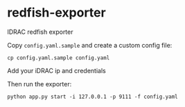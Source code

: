 # redfish-exporter
IDRAC redfish exporter

Copy `config.yaml.sample` and create a custom config file:
```
cp config.yaml.sample config.yaml
```

Add your iDRAC ip and credentials

Then run the exporter:
```
python app.py start -i 127.0.0.1 -p 9111 -f config.yaml
```
